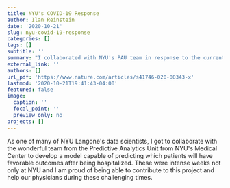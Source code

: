 ```yaml
---
title: NYU's COVID-19 Response
author: Ilan Reinstein
date: '2020-10-21'
slug: nyu-covid-19-response
categories: []
tags: []
subtitle: ''
summary: "I collaborated with NYU's PAU team in response to the current COVID-19 pandemic."
external_link: ''
authors: []
url_pdf: 'https://www.nature.com/articles/s41746-020-00343-x'
lastmod: '2020-10-21T19:41:43-04:00'
featured: false
image:
  caption: ''
  focal_point: ''
  preview_only: no
projects: []
---
```


As one of many of NYU Langone's data scientists, I got to collaborate with the wonderful team from the Predictive Analytics Unit from NYU's Medical Center to develop a model capable of predicting which patients will have favorable outcomes after being hospitalized. These were intense weeks not only at NYU and I am proud of being able to contribute to this project and help our physicians during these challenging times. 
